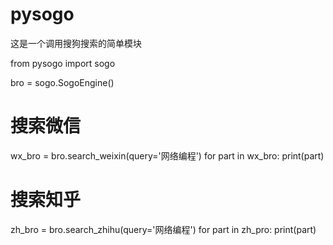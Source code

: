# pysogo

这是一个调用搜狗搜索的简单模块

  from pysogo import sogo
  
  bro = sogo.SogoEngine()
  
  # 搜索微信
  wx_bro = bro.search_weixin(query='网络编程')
  for part in wx_bro:
      print(part)
      
  # 搜索知乎
  zh_bro = bro.search_zhihu(query='网络编程')
  for part in zh_pro:
      print(part)
